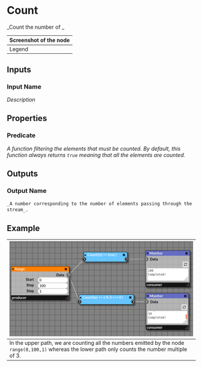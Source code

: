 # Count

_Count the number of _

| Screenshot of the node |
|------------------------|
|Legend|


## Inputs

### Input Name

_Description_

## Properties

### Predicate

_A function filtering the elements that must be counted._
_By default, this function always returns `true` meaning that all the elements are counted._
    
## Outputs

### Output Name
    _A number corresponding to the number of elements passing through the stream_.

## Example

| ![count.png](img/count_example.png) |
|-------------------------------------|
|In the upper path, we are counting all the numbers emitted by the node `range(0,100,1)` whereas the lower path only counts the number multiple of 3.|
